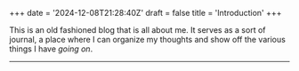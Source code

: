 +++
date = '2024-12-08T21:28:40Z'
draft = false
title = 'Introduction'
+++


This is an old fashioned blog that is all about me. It serves as a sort of journal, a place where I can organize my thoughts and show off the various things I have *going on*.

---




